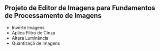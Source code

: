 ## Projeto de Editor de Imagens para Fundamentos de Processamento de Imagens

- Inverte Imagens
- Aplica Filtro de Cinza
- Altera Luminância
- Quantizaçã de Imagens

